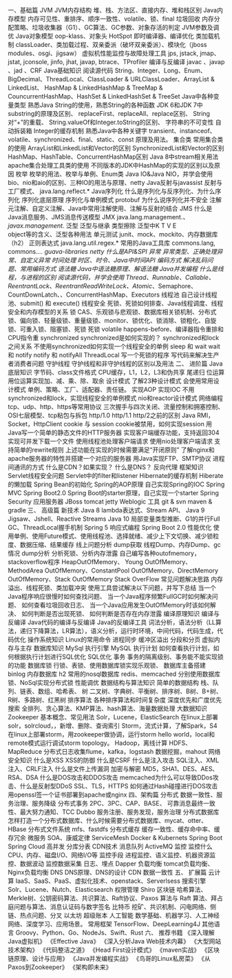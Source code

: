 
一、基础篇
JVM
JVM内存结构
堆、栈、方法区、直接内存、堆和栈区别
Java内存模型
内存可见性、重排序、顺序一致性、volatile、锁、final
垃圾回收
内存分配策略、垃圾收集器（G1）、GC算法、GC参数、对象存活的判定 
JVM参数及调优
Java对象模型
oop-klass、对象头
HotSpot
即时编译器、编译优化
类加载机制
classLoader、类加载过程、双亲委派（破坏双亲委派）、模块化（jboss modules、osgi、jigsaw）
虚拟机性能监控与故障处理工具
jps, jstack, jmap、jstat, jconsole, jinfo, jhat, javap, btrace、TProfiler
编译与反编译
javac 、javap 、jad 、CRF
Java基础知识
阅读源代码
String、Integer、Long、Enum、BigDecimal、ThreadLocal、ClassLoader & URLClassLoader、ArrayList & LinkedList、 HashMap & LinkedHashMap & TreeMap & CouncurrentHashMap、HashSet & LinkedHashSet & TreeSet
Java中各种变量类型
熟悉Java String的使用，熟悉String的各种函数
JDK 6和JDK 7中substring的原理及区别、
replaceFirst、replaceAll、replace区别、
String对“+”的重载、
String.valueOf和Integer.toString的区别、
字符串的不可变性
自动拆装箱
Integer的缓存机制
熟悉Java中各种关键字
transient、instanceof、volatile、synchronized、final、static、const 原理及用法。
集合类
常用集合类的使用
ArrayList和LinkedList和Vector的区别 
SynchronizedList和Vector的区别
HashMap、HashTable、ConcurrentHashMap区别
Java 8中stream相关用法
apache集合处理工具类的使用
不同版本的JDK中HashMap的实现的区别以及原因
枚举
枚举的用法、枚举与单例、Enum类
Java IO&Java NIO，并学会使用
bio、nio和aio的区别、三种IO的用法与原理、netty
Java反射与javassist
反射与工厂模式、 java.lang.reflect.*
Java序列化
什么是序列化与反序列化、为什么序列化
序列化底层原理
序列化与单例模式
protobuf
为什么说序列化并不安全
注解
元注解、自定义注解、Java中常用注解使用、注解与反射的结合
JMS
什么是Java消息服务、JMS消息传送模型
JMX
java.lang.management.*、 javax.management.*
泛型
泛型与继承
类型擦除
泛型中K T V E  
object等的含义、泛型各种用法
单元测试
junit、mock、mockito、内存数据库（h2）
正则表达式
java.lang.util.regex.*
常用的Java工具库
commons.lang, commons.*... guava-libraries netty
什么是API&SPI
异常
异常类型、正确处理异常、自定义异常
时间处理
时区、时令、Java中时间API
编码方式
解决乱码问题、常用编码方式
语法糖
Java中语法糖原理、解语法糖
Java并发编程
什么是线程，与进程的区别
阅读源代码，并学会使用
Thread、Runnable、Callable、ReentrantLock、ReentrantReadWriteLock、Atomic*、Semaphore、CountDownLatch、、ConcurrentHashMap、Executors
线程池
自己设计线程池、submit() 和 execute()
线程安全
死锁、死锁如何排查、Java线程调度、线程安全和内存模型的关系
锁
CAS、乐观锁与悲观锁、数据库相关锁机制、分布式锁、偏向锁、轻量级锁、重量级锁、monitor、锁优化、锁消除、锁粗化、自旋锁、可重入锁、阻塞锁、死锁
死锁
volatile
happens-before、编译器指令重排和CPU指令重
synchronized
synchronized是如何实现的？
synchronized和lock之间关系
不使用synchronized如何实现一个线程安全的单例
sleep 和 wait
wait 和 notify
notify 和 notifyAll
ThreadLocal
写一个死锁的程序
写代码来解决生产者消费者问题
守护线程
守护线程和非守护线程的区别以及用法
二、 进阶篇
Java底层知识
字节码、class文件格式
CPU缓存，L1，L2，L3和伪共享
尾递归
位运算
用位运算实现加、减、乘、除、取余
设计模式
了解23种设计模式
会使用常用设计模式
单例、策略、工厂、适配器、责任链。
实现AOP
实现IOC
不用synchronized和lock，实现线程安全的单例模式
nio和reactor设计模式
网络编程
tcp、udp、http、https等常用协议
三次握手与四次关闭、流量控制和拥塞控制、OSI七层模型、tcp粘包与拆包
http/1.0 http/1.1 http/2之前的区别
Java RMI，Socket，HttpClient
cookie 与 session
cookie被禁用，如何实现session
用Java写一个简单的静态文件的HTTP服务器
实现客户端缓存功能，支持返回304 实现可并发下载一个文件 使用线程池处理客户端请求 使用nio处理客户端请求 支持简单的rewrite规则 上述功能在实现的时候需要满足“开闭原则”
了解nginx和apache服务器的特性并搭建一个对应的服务器
用Java实现FTP、SMTP协议
进程间通讯的方式
什么是CDN？如果实现？
什么是DNS？
反向代理
框架知识
Servlet线程安全问题
Servlet中的filter和listener
Hibernate的缓存机制
Hiberate的懒加载
Spring Bean的初始化
Spring的AOP原理
自己实现Spring的IOC
Spring MVC
Spring Boot2.0
Spring Boot的starter原理，自己实现一个starter
Spring Security
应用服务器
JBoss
tomcat
jetty
Weblogic
工具
git & svn
maven & gradle
三、 高级篇
新技术
Java 8
lambda表达式、Stream API、
Java 9
Jigsaw、Jshell、Reactive Streams
Java 10
局部变量类型推断、G1的并行Full GC、ThreadLocal握手机制
Spring 5
响应式编程
Spring Boot 2.0
性能优化
使用单例、使用Future模式、使用线程池、选择就绪、减少上下文切换、减少锁粒度、数据压缩、结果缓存
线上问题分析
dump获取
线程Dump、内存Dump、gc情况
dump分析
分析死锁、分析内存泄露
自己编写各种outofmemory，stackoverflow程序
HeapOutOfMemory、 Young OutOfMemory、MethodArea OutOfMemory、ConstantPool OutOfMemory、DirectMemory OutOfMemory、Stack OutOfMemory Stack OverFlow
常见问题解决思路
内存溢出、线程死锁、类加载冲突
使用工具尝试解决以下问题，并写下总结
当一个Java程序响应很慢时如何查找问题、
当一个Java程序频繁FullGC时如何解决问题、
如何查看垃圾回收日志、
当一个Java应用发生OutOfMemory时该如何解决、
如何判断是否出现死锁、
如何判断是否存在内存泄露
编译原理知识
编译与反编译
Java代码的编译与反编译
Java的反编译工具
词法分析，语法分析（LL算法，递归下降算法，LR算法），语义分析，运行时环境，中间代码，代码生成，代码优化
操作系统知识
Linux的常用命令
进程同步
缓冲区溢出
分段和分页
虚拟内存与主存
数据库知识
MySql 执行引擎
MySQL 执行计划
如何查看执行计划，如何根据执行计划进行SQL优化
SQL优化
事务
事务的隔离级别、事务能不能实现锁的功能
数据库锁
行锁、表锁、使用数据库锁实现乐观锁、
数据库主备搭建
binlog
内存数据库
h2
常用的nosql数据库
redis、memcached
分别使用数据库锁、NoSql实现分布式锁
性能调优
数据结构与算法知识
简单的数据结构
栈、队列、链表、数组、哈希表、
树
二叉树、字典树、平衡树、排序树、B树、B+树、R树、多路树、红黑树
排序算法
各种排序算法和时间复杂度 深度优先和广度优先搜索 全排列、贪心算法、KMP算法、hash算法、海量数据处理
大数据知识
Zookeeper
基本概念、常见用法
Solr，Lucene，ElasticSearch
在linux上部署solr，solrcloud，，新增、删除、查询索引
Storm，流式计算，了解Spark，S4
在linux上部署storm，用zookeeper做协调，运行storm hello world，local和remote模式运行调试storm topology。
Hadoop，离线计算
HDFS、MapReduce
分布式日志收集flume，kafka，logstash
数据挖掘，mahout
网络安全知识
什么是XSS
XSS的防御
什么是CSRF
什么是注入攻击
SQL注入、XML注入、CRLF注入
什么是文件上传漏洞
加密与解密
MD5，SHA1、DES、AES、RSA、DSA
什么是DOS攻击和DDOS攻击
memcached为什么可以导致DDos攻击、什么是反射型DDoS
SSL、TLS，HTTPS
如何通过Hash碰撞进行DOS攻击
用openssl签一个证书部署到apache或nginx
四、架构篇
分布式
数据一致性、服务治理、服务降级
分布式事务
2PC、3PC、CAP、BASE、 可靠消息最终一致性、最大努力通知、TCC
Dubbo
服务注册、服务发现，服务治理
分布式数据库
怎样打造一个分布式数据库、什么时候需要分布式数据库、mycat、otter、HBase
分布式文件系统
mfs、fastdfs
分布式缓存
缓存一致性、缓存命中率、缓存冗余
微服务
SOA、康威定律
ServiceMesh
Docker & Kubernets
Spring Boot
Spring Cloud
高并发
分库分表
CDN技术
消息队列
ActiveMQ
监控
监控什么
CPU、内存、磁盘I/O、网络I/O等
监控手段
进程监控、语义监控、机器资源监控、数据波动
监控数据采集
日志、埋点
Dapper
负载均衡
tomcat负载均衡、Nginx负载均衡
DNS
DNS原理、DNS的设计
CDN
数据一致性
五、 扩展篇
云计算
IaaS、SaaS、PaaS、虚拟化技术、openstack、Serverlsess
搜索引擎
Solr、Lucene、Nutch、Elasticsearch
权限管理
Shiro
区块链
哈希算法、Merkle树、公钥密码算法、共识算法、Raft协议、Paxos 算法与 Raft 算法、拜占庭问题与算法、消息认证码与数字签名
比特币
挖矿、共识机制、闪电网络、侧链、热点问题、分叉
以太坊
超级账本
人工智能
数学基础、机器学习、人工神经网络、深度学习、应用场景。
常用框架
TensorFlow、DeepLearning4J
其他语言
Groovy、Python、Go、NodeJs、Swift、Rust
六、 推荐书籍
《深入理解Java虚拟机》 
《Effective Java》 
《深入分析Java Web技术内幕》 
《大型网站技术架构》 
《代码整洁之道》 
《Head First设计模式》 
《maven实战》 
《区块链原理、设计与应用》 
《Java并发编程实战》 
《鸟哥的Linux私房菜》 
《从Paxos到Zookeeper》 
《架构即未来》